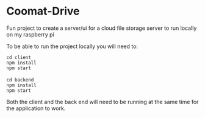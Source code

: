 # Coomat-Drive
Fun project to create a server/ui for a cloud file storage server to run locally on my raspberry pi

To be able to run the project locally you will need to:

`cd client`<br>
`npm install`<br>
`npm start`<br>
<br>
`cd backend`<br>
`npm install`<br>
`npm start`<br>

Both the client and the back end will need to be running at the same time for the application to work.
